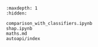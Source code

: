 ```{include} ../README.md
```

```{toctree}
:maxdepth: 1
:hidden:

comparison_with_classifiers.ipynb
shap.ipynb
maths.md
autoapi/index
```